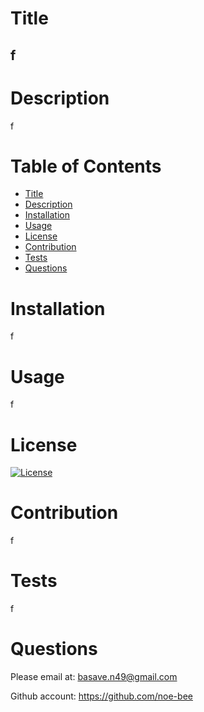 

  # Title

  ## f

  # Description

  f

  # Table of Contents

  <!--ts-->
   * [Title](#title)
   * [Description](#description)
   * [Installation](#installation)
   * [Usage](#usage)
   * [License](#license)
   * [Contribution](#contribution)
   * [Tests](#tests)
   * [Questions](#questions)
<!--te-->

  # Installation

  f

  # Usage

  f

  # License

  [![License](https://img.shields.io/badge/License-Apache_2.0-blue.svg)](https://opensource.org/licenses/Apache-2.0)

  # Contribution

  f

  # Tests

  f

  # Questions

  Please email at: basave.n49@gmail.com 

  Github account: https://github.com/noe-bee

